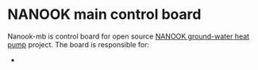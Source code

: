 # NANOOK main control board

Nanook-mb is control board for open source [NANOOK ground-water heat pump](http://www.nanook.cc) project. The board is responsible for:

- 
